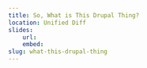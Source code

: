 ```yaml
---
title: So, What is This Drupal Thing?
location: Unified Diff
slides:
    url:
    embed:
slug: what-this-drupal-thing
---
```

